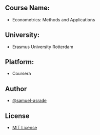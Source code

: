 ## Course Name: 
- Econometrics: Methods and Applications

## University: 
- Erasmus University Rotterdam

## Platform: 
- Coursera

## Author
- [@samuel-asrade](https://github.com/samuel-asrade)

## License
- [MIT License](LICENSE)
